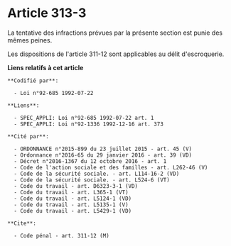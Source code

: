# Article 313-3

La tentative des infractions prévues par la présente section est punie des mêmes peines.

Les dispositions de l'article 311-12 sont applicables au délit d'escroquerie.

**Liens relatifs à cet article**

	**Codifié par**:

	  - Loi n°92-685 1992-07-22

	**Liens**:

	  - SPEC_APPLI: Loi n°92-685 1992-07-22 art. 1
	  - SPEC_APPLI: Loi n°92-1336 1992-12-16 art. 373

	**Cité par**:

	  - ORDONNANCE n°2015-899 du 23 juillet 2015 - art. 45 (V)
	  - Ordonnance n°2016-65 du 29 janvier 2016 - art. 39 (VD)
	  - Décret n°2016-1367 du 12 octobre 2016 - art. 1
	  - Code de l'action sociale et des familles - art. L262-46 (V)
	  - Code de la sécurité sociale. - art. L114-16-2 (VD)
	  - Code de la sécurité sociale. - art. L524-6 (VT)
	  - Code du travail - art. D6323-3-1 (VD)
	  - Code du travail - art. L365-1 (VT)
	  - Code du travail - art. L5124-1 (VD)
	  - Code du travail - art. L5135-1 (V)
	  - Code du travail - art. L5429-1 (VD)

	**Cite**:

	  - Code pénal - art. 311-12 (M)
